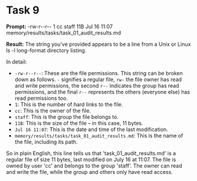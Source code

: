 # Task 9

**Prompt:** -rw-r--r--  1 cc  staff    11B Jul 16 11:07 memory/results/tasks/task_01_audit_results.md

**Result:**
The string you've provided appears to be a line from a Unix or Linux ls -l long-format directory listing. 

In detail:

- `-rw-r--r--`: These are the file permissions. This string can be broken down as follows. `-` signifies a regular file, `rw-` the file owner has read and write permissions, the second `r--` indicates the group has read permissions, and the final `r--` represents the others (everyone else) has read permissions too.
- `1`: This is the number of hard links to the file.
- `cc`: This is the owner of the file.
- `staff`: This is the group the file belongs to.
- `11B`: This is the size of the file – in this case, 11 bytes.
- `Jul 16 11:07`: This is the date and time of the last modification.
- `memory/results/tasks/task_01_audit_results.md`: This is the name of the file, including its path. 

So in plain English, this line tells us that 'task_01_audit_results.md' is a regular file of size 11 bytes, last modified on July 16 at 11:07. The file is owned by user 'cc' and belongs to the group 'staff'. The owner can read and write the file, while the group and others only have read access.
